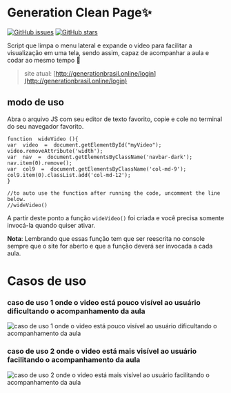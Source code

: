 # Generation Clean Page:sparkles:
[![GitHub issues](https://img.shields.io/github/issues/bielzin42/generation-fresh-page)](https://github.com/bielzin42/generation-fresh-page/issues) [![GitHub stars](https://img.shields.io/github/stars/bielzin42/generation-fresh-page)](https://github.com/bielzin42/generation-fresh-page/stargazers) 

Script que limpa o menu lateral e expande o video para facilitar a visualização em uma tela,
sendo assim, capaz de acompanhar a aula e codar ao mesmo tempo :rocket:
>site atual: [http://generationbrasil.online/login](http://generationbrasil.online/login)

  

## modo de uso 

Abra o arquivo JS com seu editor de texto favorito, copie e cole no terminal do seu navegador favorito.
```
function  wideVideo (){
var  video  =  document.getElementById("myVideo");
video.removeAttribute('width');
var  nav  =  document.getElementsByClassName('navbar-dark');
nav.item(0).remove();
var  col9  =  document.getElementsByClassName('col-md-9');
col9.item(0).classList.add('col-md-12');
}

//to auto use the function after running the code, uncomment the line below.
//wideVideo()
```
A partir deste ponto a função ```wideVideo()``` foi criada e você precisa somente invocá-la quando quiser ativar.

**Nota**: Lembrando que essas função tem que ser reescrita no console sempre que o site for aberto e que a função deverá ser invocada a cada aula.

# Casos de uso

### caso de uso 1 onde o video está pouco visível ao usuário dificultando o acompanhamento da aula

![caso de uso 1 onde o video está pouco visível ao usuário dificultando o acompanhamento da aula](https://i.imgur.com/QHjvbP8.png](https://i.imgur.com/QHjvbP8.png))

### caso de uso 2 onde o video está mais visível ao usuário facilitando o acompanhamento da aula

![caso de uso 2 onde o video está mais visível ao usuário facilitando o acompanhamento da aula](https://i.imgur.com/f1h0uPo.png)
